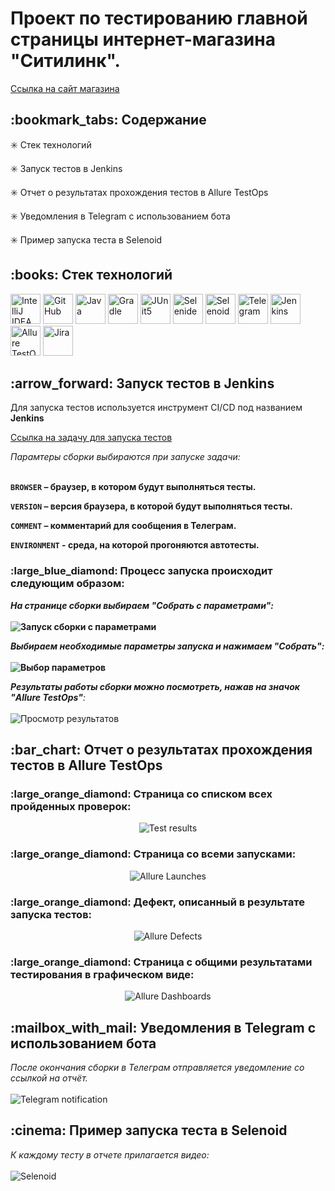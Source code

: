 <h1>Проект по тестированию главной страницы интернет-магазина "Ситилинк".</h1>

<a target="_blank" href="https://www.citilink.ru/">Ссылка на сайт магазина</a>

<h2>:bookmark_tabs: Содержание</h2>

:eight_spoked_asterisk:	 Стек технологий

:eight_spoked_asterisk:	 Запуск тестов в Jenkins

:eight_spoked_asterisk:	 Отчет о результатах прохождения тестов в Allure TestOps

:eight_spoked_asterisk:	 Уведомления в Telegram с использованием бота

:eight_spoked_asterisk:	 Пример запуска теста в Selenoid


<h2>:books:	 Стек технологий</h2>


<p>
<img title="IntelliJ IDEA" src="images/logo/Intelij_IDEA.svg" height="48" width="48">
<img title="GitHub" src="images/logo/GitHub.svg" height="48" width="48">
<img title="Java" src="images/logo/Java.svg" height="48" width="48">
<img title="Gradle" src="images/logo/Gradle.svg" height="48" width="48">
<img title="JUnit5" src="images/logo/JUnit5.svg" height="48" width="48">
<img title="Selenide" src="images/logo/Selenide.svg" height="48" width="48">
<img title="Selenoid" src="images/logo/Selenoid.svg" height="48" width="48">
<img title="Telegram" src="images/logo/Telegram.svg" height="48" width="48">
<img title="Jenkins" src="images/logo/Jenkins.svg" height="48" width="48"> 
<img title="Allure TestOps" src="images/logo/Allure_TestOps.png" height="48" width="48">
<img title="Jira" src="images/logo/Jira.png" height="48" width="48"> 
</p>


<h2>:arrow_forward:	 Запуск тестов в Jenkins</h2>
<p>Для запуска тестов используется инструмент CI/CD под названием <b>Jenkins</b></p>

<a target="_blank" href="https://jenkins.autotests.cloud/job/010-Bigwatch-thesis-project-UI/">Ссылка на задачу для запуска тестов</a>

<p><i>Парамтеры сборки выбираются при запуске задачи:<b></i>
</br>
</br>

<p><code>BROWSER</code> – браузер, в котором будут выполняться тесты.</p>
<p><code>VERSION</code> – версия браузера, в которой будут выполняться тесты.</p>
<p><code>COMMENT</code> – комментарий для сообщения в Телеграм.</p>
<p><code>ENVIRONMENT</code> - среда, на которой прогоняются автотесты.</p>

<h3>:large_blue_diamond:	 Процесс запуска происходит следующим образом:</h3>

<p><i>На странице сборки выбираем <b>"Собрать с параметрами"</b>: </i>
</br>
</br>
<img title="Запуск сборки с параметрами" src="images/screenshots/Jenkins_1.jpg">
</p>

<p><i>Выбираем необходимые параметры запуска и нажимаем <b>"Собрать"</b>: </i>
</br>
</br>
<img title="Выбор параметров" src="images/screenshots/Jenkins_2.jpg">
</p>

<p><i>Результаты работы сборки можно посмотреть, нажав на значок "Allure TestOps"</b>: </i>
</br>
</br>
<img title="Просмотр результатов" src="images/screenshots/Jenkins_3.jpg">
</p>

<h2>:bar_chart:	 Отчет о результатах прохождения тестов в Allure TestOps</h2>

<h3>:large_orange_diamond:	 Страница со списком всех пройденных проверок:</h3>

<p align="center">
<img title="Test results" src="images/screenshots/Allure_TestOps_1.jpg">
</p>

<h3>:large_orange_diamond:	 Страница со всеми запусками:</h3>

<p align="center">
<img title="Allure Launches" src="images/screenshots/Allure_TestOps_2jpg">
</p>

<h3>:large_orange_diamond:	 Дефект, описанный в результате запуска тестов:</h3>

<p align="center">
<img title="Allure Defects" src="images/screenshots/Allure_TestOps_3.jpg">
</p>

<h3>:large_orange_diamond:	 Страница с общими результатами тестирования в графическом виде:</h3>

<p align="center">
<img title="Allure Dashboards" src="images/screenshots/Allure_TestOps_4.jpg">
</p>


<h2>:mailbox_with_mail:	 Уведомления в Telegram с использованием бота</h2>
<p><i>После окончания сборки в Телеграм отправляется уведомление со ссылкой на отчёт. </i>
</br>
</br>
<img title="Telegram notification" src="images/screenshots/Telegram_message.jpg">
</p>


<h2>:cinema:	 Пример запуска теста в Selenoid</h2>
<p><i>К каждому тесту в отчете прилагается видео: </i>
</br>
</br>
<img title="Selenoid" src="images/screenshots/Selenoid.gif">
</p>
